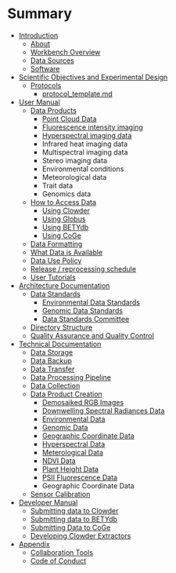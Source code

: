 # Summary

* [Introduction](README.md)
    * [About](about.md)
    * [Workbench Overview](workbench-overview.md)
    * [Data Sources](data-sources.md)
    * [Software](software.md)
* [Scientific Objectives and Experimental Design](user/scientific-objectives-and-experimental-design.md)
    * [Protocols](user/protocols.md)
        * [protocol\_template.md](user/protocol_template.md)
* [User Manual](user/user-manual.md)
    * [Data Products](user/data-products.md)
        * [Point Cloud Data](products/point-cloud-data.md)
        * [Fluorescence intensity imaging](user/fluorescence-intensity-imaging.md)
        * [Hyperspectral imaging data](user/hyperspectral-imaging-data.md)
        * Infrared heat imaging data
        * Multispectral imaging data
        * Stereo imaging data
        * Environmental conditions
        * Meteorological data
        * Trait data
        * Genomics data
    * [How to Access Data](user/how-to-access-data.md)
        * [Using Clowder](user/using-clowder.md)
        * [Using Globus](user/using-globus.md)
        * [Using BETYdb](user/using-betydb.md)
        * [Using CoGe](user/using-coge.md)
    * [Data Formatting](user/data-formatting.md)
    * [What Data is Available](user/what-data-is-available.md)
    * [Data Use Policy](user/data_release_policy.md)
    * [Release \/ reprocessing schedule](user/release_schedule.md)
    * [User Tutorials](user/user-tutorials.md)
* [Architecture Documentation](architecture-documentation.md)
    * [Data Standards](data-standards.md)
        * [Environmental Data Standards](environmental-data.md)
        * [Genomic Data Standards](genomic-data-standards.md)
        * [Data Standards Committee](data-standards-committee.md)
    * [Directory Structure](directory-structure.md)
    * [Quality Assurance and Quality Control](qaqc.md)
* [Technical Documentation](technical-documentation.md)
    * [Data Storage](data-storage.md)
    * [Data Backup](data-backup.md)
    * [Data Transfer](data-transfer.md)
    * [Data Processing Pipeline](data-processing-pipeline.md)
    * [Data Collection](data-collection.md)
    * [Data Product Creation](data-product-creation.md)
        * [Demosaiked RGB Images](demosaiced-rgb-image-product-creation.md)
        * [Downwelling Spectral Radiances Data](downwelling-spectral-radiances-data.md)
        * [Environmental Data](environmental-data-product.md)
        * [Genomic Data](genomic-data-product.md)
        * [Geographic Coordinate Data](geographic-coordinate-data.md)
        * [Hyperspectral Data](hyperspectral-data.md)
        * [Meterological Data](meterological-data.md)
        * [NDVI Data](ndvi-data.md)
        * [Plant Height Data](plant-height-data.md)
        * [PSII Fluorescence Data](psii-fluorescence-data.md)
        * Geographic Coordinate Data
    * [Sensor Calibration](sensor-calibration.md)
* [Developer Manual](developer-manual.md)
    * [Submitting data to Clowder](submitting-data-to-clowder.md)
    * [Submitting data to BETYdb](submitting-data-to-betydb.md)
    * [Submitting Data to CoGe](submitting-data-to-coge.md)
    * [Developing Clowder Extractors](developing-clowder-extractors.md)
* [Appendix](appendix.md)
    * [Collaboration Tools](collaboration_tools.md)
    * [Code of Conduct](code_of_conduct.md)

